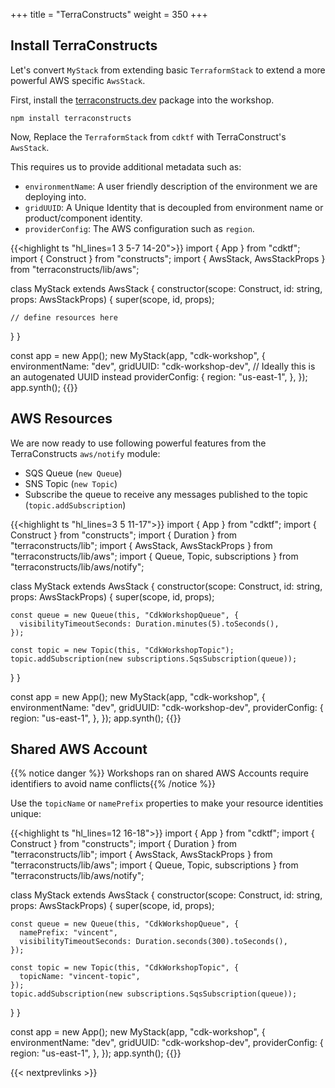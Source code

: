 +++
title = "TerraConstructs"
weight = 350
+++

## Install TerraConstructs

Let's convert `MyStack` from extending basic `TerraformStack` to extend a more powerful AWS specific `AwsStack`.

First, install the [terraconstructs.dev](https://terraconstructs.dev) package into the workshop.

```terminal
npm install terraconstructs
```

Now, Replace the `TerraformStack` from `cdktf` with TerraConstruct's `AwsStack`.

This requires us to provide additional metadata such as:

- `environmentName`: A user friendly description of the environment we are deploying into.
- `gridUUID`: A Unique Identity that is decoupled from environment name or product/component identity.
- `providerConfig`: The AWS configuration such as `region`.

{{<highlight ts "hl_lines=1 3 5-7 14-20">}}
import { App } from "cdktf";
import { Construct } from "constructs";
import { AwsStack, AwsStackProps } from "terraconstructs/lib/aws";

class MyStack extends AwsStack {
  constructor(scope: Construct, id: string, props: AwsStackProps) {
    super(scope, id, props);

    // define resources here
  }
}

const app = new App();
new MyStack(app, "cdk-workshop", {
  environmentName: "dev",
  gridUUID: "cdk-workshop-dev", // Ideally this is an autogenated UUID instead
  providerConfig: {
    region: "us-east-1",
  },
});
app.synth();
{{</highlight>}}

## AWS Resources

We are now ready to use following powerful features from the TerraConstructs `aws/notify` module:

- SQS Queue (`new Queue`)
- SNS Topic (`new Topic`)
- Subscribe the queue to receive any messages published to the topic (`topic.addSubscription`)

{{<highlight ts "hl_lines=3 5 11-17">}}
import { App } from "cdktf";
import { Construct } from "constructs";
import { Duration } from "terraconstructs/lib";
import { AwsStack, AwsStackProps } from "terraconstructs/lib/aws";
import { Queue, Topic, subscriptions } from "terraconstructs/lib/aws/notify";

class MyStack extends AwsStack {
  constructor(scope: Construct, id: string, props: AwsStackProps) {
    super(scope, id, props);

    const queue = new Queue(this, "CdkWorkshopQueue", {
      visibilityTimeoutSeconds: Duration.minutes(5).toSeconds(),
    });

    const topic = new Topic(this, "CdkWorkshopTopic");
    topic.addSubscription(new subscriptions.SqsSubscription(queue));
  }
}

const app = new App();
new MyStack(app, "cdk-workshop", {
  environmentName: "dev",
  gridUUID: "cdk-workshop-dev",
  providerConfig: {
    region: "us-east-1",
  },
});
app.synth();
{{</highlight>}}

## Shared AWS Account

{{% notice danger %}} Workshops ran on shared AWS Accounts require identifiers to avoid name conflicts{{% /notice %}}

Use the `topicName` or `namePrefix` properties to make your resource identities unique:

{{<highlight ts "hl_lines=12 16-18">}}
import { App } from "cdktf";
import { Construct } from "constructs";
import { Duration } from "terraconstructs/lib";
import { AwsStack, AwsStackProps } from "terraconstructs/lib/aws";
import { Queue, Topic, subscriptions } from "terraconstructs/lib/aws/notify";

class MyStack extends AwsStack {
  constructor(scope: Construct, id: string, props: AwsStackProps) {
    super(scope, id, props);

    const queue = new Queue(this, "CdkWorkshopQueue", {
      namePrefix: "vincent",
      visibilityTimeoutSeconds: Duration.seconds(300).toSeconds(),
    });

    const topic = new Topic(this, "CdkWorkshopTopic", {
      topicName: "vincent-topic",
    });
    topic.addSubscription(new subscriptions.SqsSubscription(queue));
  }
}

const app = new App();
new MyStack(app, "cdk-workshop", {
  environmentName: "dev",
  gridUUID: "cdk-workshop-dev",
  providerConfig: {
    region: "us-east-1",
  },
});
app.synth();
{{</highlight>}}

{{< nextprevlinks >}}